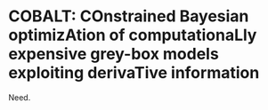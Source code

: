 # COBALT: COnstrained Bayesian optimizAtion of computationaLly expensive grey-box models exploiting derivaTive information

Need.
